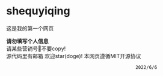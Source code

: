 # shequyiqing
这是我的第一个网页
<div><strong>请勿填写个人信息</strong></div>
请某些营销号🔨不要copy! <br>
源代码里有邮箱
欢迎star(doge)!
本网页遵循MIT开源协议

                                                    2022/6/6
